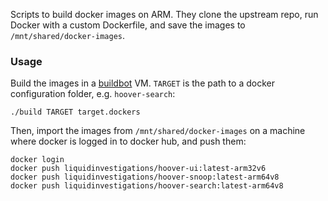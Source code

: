Scripts to build docker images on ARM. They clone the upstream repo, run Docker
with a custom Dockerfile, and save the images to `/mnt/shared/docker-images`.

### Usage
Build the images in a
[buildbot](https://github.com/liquidinvestigations/buildbot) VM. `TARGET` is
the path to a docker configuration folder, e.g. `hoover-search`:
```
./build TARGET target.dockers
```

Then, import the images from `/mnt/shared/docker-images` on a machine where
docker is logged in to docker hub, and push them:

```
docker login
docker push liquidinvestigations/hoover-ui:latest-arm32v6
docker push liquidinvestigations/hoover-snoop:latest-arm64v8
docker push liquidinvestigations/hoover-search:latest-arm64v8
```
